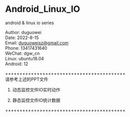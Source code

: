 # Android_Linux_IO
android &amp; linux io series


Author: duguowei  
Date: 2022-8-15  
Email: duguoweisz@gmail.com  
Phone: 13417431640  
WeChat: dgw_cn  
Linux: ubuntu18.04  
Android: 12  

++++++++++++++++++++++++++++++++++++++++++  
请参考上述的PPT文件  

1. 动态监控文件IO实时动作

2. 静态监控文件IO统计数据

++++++++++++++++++++++++++++++++++++++++++  
